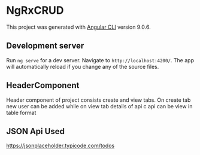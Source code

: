 # NgRxCRUD

This project was generated with [Angular CLI](https://github.com/angular/angular-cli) version 9.0.6.

## Development server

Run `ng serve` for a dev server. Navigate to `http://localhost:4200/`. The app will automatically reload if you change any of the source files.

## HeaderComponent
Header component of project consists create and view tabs. On create tab new user can be added while on view tab details of api c api can be view in table format

## JSON Api Used
https://jsonplaceholder.typicode.com/todos



